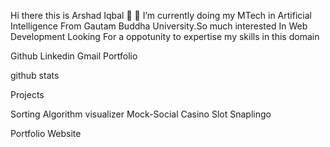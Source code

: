 Hi there this is Arshad Iqbal 👋
🔭 I’m currently doing my MTech in Artificial Intelligence From Gautam Buddha University.So much interested In Web Development Looking For a oppotunity to expertise my skills in this domain 

Github Linkedin Gmail Portfolio

github stats



 
  
  


Projects


Sorting Algorithm visualizer
Mock-Social 
Casino Slot
Snaplingo

Portfolio Website
